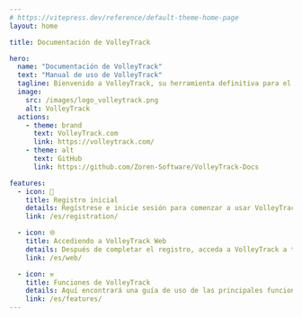 ```yaml
---
# https://vitepress.dev/reference/default-theme-home-page
layout: home

title: Documentación de VolleyTrack

hero:
  name: "Documentación de VolleyTrack"
  text: "Manual de uso de VolleyTrack"
  tagline: Bienvenido a VolleyTrack, su herramienta definitiva para el monitoreo y gestión de estadísticas de voleibol. Este manual le guiará en el uso de las principales funcionalidades de la herramienta.
  image:
    src: /images/logo_volleytrack.png
    alt: VolleyTrack
  actions:
    - theme: brand
      text: VolleyTrack.com
      link: https://volleytrack.com/
    - theme: alt
      text: GitHub
      link: https://github.com/Zoren-Software/VolleyTrack-Docs

features:
  - icon: 📝
    title: Registro inicial
    details: Regístrese e inicie sesión para comenzar a usar VolleyTrack.
    link: /es/registration/

  - icon: 🌐
    title: Accediendo a VolleyTrack Web
    details: Después de completar el registro, acceda a VolleyTrack a través de su navegador.
    link: /es/web/

  - icon: ⚒️
    title: Funciones de VolleyTrack
    details: Aquí encontrará una guía de uso de las principales funcionalidades de VolleyTrack.
    link: /es/features/
---
```

